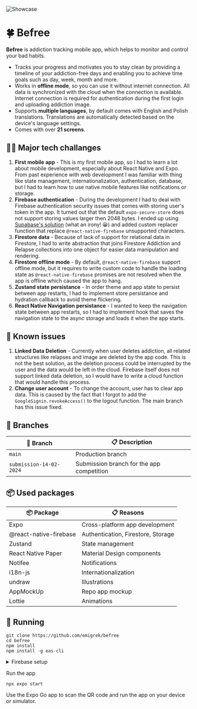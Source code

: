 ![Showcase](https://i.imgur.com/1E87GU6.png)

# 🍀 Befree

**Befree** is addiction tracking mobile app, which helps to monitor and control your bad habits.

- Tracks your progress and motivates you to stay clean by providing a timeline of your addiction-free days and enabling you to achieve time goals such as day, week, month and more.
- Works in **offline mode**, so you can use it without internet connection. All data is synchronized with the cloud when the connection is available. Internet connection is required for authentication during the first login and uploading addiction image.
- Supports **multiple languages**, by default comes with English and Polish translations. Translations are automatically detected based on the device's language settings.
- Comes with over **21 screens**.

## 👨‍💻 Major tech challanges

1. **First mobile app** - This is my first mobile app, so I had to learn a lot about mobile development, especially about React Native and Expo. From past experience with web development I was familiar with thing like state management, internationalization, authentication, database, but I had to learn how to use native mobile features like notifications or storage.
2. **Firebase authentication** - During the development I had to deal with Firebase authentication security issues that comes with storing user's token in the app. It turned out that the default `expo-secure-store` does not support storing values larger then 2048 bytes. I ended up using [Supabase's solution](https://supabase.com/docs/guides/getting-started/tutorials/with-expo-react-native?auth-store=secure-store#initialize-a-react-native-app) (what an irony! 😀) and added custom replacer function that replace `@react-native-firebase` unsupported characters.
3. **Firestore data** - Because of lack of support for relational data in Firestore, I had to write abstraction that joins Firestore Addiction and Relapse collections into one object for easier data manipulation and rendering.
4. **Firestore offline mode** - By default, `@react-native-firebase` support offline mode, but it requires to write custom code to handle the loading state as `@react-native-firebase` promises are not resolved when the app is offline which caused the app to hang.
5. **Zustand state persistance** - In order theme and app state to persist between app restarts, I had to implement store persistance and hydration callback to avoid theme flickering.
6. **React Native Navigation persistance** - I wanted to keep the navigation state between app restarts, so I had to implement hook that saves the navigation state to the async storage and loads it when the app starts.

## 🐞 Known issues

1. **Linked Data Deletion** - Currently when user deletes addiction, all related structures like relapses and image are deleted by the app code. This is not the best solution, as the deletion process could be interrupted by the user and the data would be left in the cloud. Firebase itself does not support linked data deletion, so I would have to write a cloud function that would handle this process.
2. **Change user account** - To change the account, user has to clear app data. This is caused by the fact that I forgot to add the `GoogleSignin.revokeAccess()` to the logout function. The main branch has this issue fixed.

## 🌱 Branches

| 🌱 Branch               | 📋 Description                            |
| ----------------------- | ----------------------------------------- |
| `main`                  | Production branch                         |
| `submission-14-02-2024` | Submission branch for the app competition |

## 📦 Used packages

| 📦 Package             | 📋 Reasons                         |
| ---------------------- | ---------------------------------- |
| Expo                   | Cross-platform app development     |
| @react-native-firebase | Authentication, Firestore, Storage |
| Zustand                | State management                   |
| React Native Paper     | Material Design components         |
| Notifee                | Notifications                      |
| i18n-js                | Internationalization               |
| undraw                 | Illustrations                      |
| AppMockUp              | Repo app mockup                    |
| Lottie                 | Animations                         |

## 🚀 Running

```
git clone https://github.com/emigrek/befree
cd befree
npm install
npm install -g eas-cli
```

<details>
<summary>Firebase setup</summary>

1. Create a new project in the [Firebase Console](https://console.firebase.google.com/)
2. Enable the Google Sign-In provider in the Firebase Console
3. Enable Firestore and Storage in the Firebase Console
4. Add new Android and iOS apps to the project. Download `google-services.json` and `Google_Service_Info.plist`
5. Upload them to the project's EAS Secret Manager. Name keys based on `app.config.ts` file. Production names: GOOGLE_SERVICES_JSON, GOOGLE_SERVICES_JSON_IOS. Development names: GOOGLE_SERVICES_JSON_DEV, GOOGLE_SERVICES_JSON_IOS_DEV. You can do this using the following command:

```
eas secret
```

6. Generate SHA-1 and SHA-256 fingerprints using:

```
eas credentials
```

7. Add all fingerprints to the Firebase Console -> Project settings -> General -> Your apps -> Add fingerprint
8. Add Client Ids from `Google_Service_Info.plist` and `google-services.json` to the Firebase Console -> Authentication -> Sign-in method -> Google -> Web client Id
9. Repeat steps 4-8 for desired environments (development, production)
10. Add authentication rules to the Firebase Firestore -> Rules:

```
rules_version = '2';

service cloud.firestore {
  match /databases/{database}/documents {
    match /users/{userId} {
      allow read, update, delete: if request.auth != null && request.auth.uid == userId;
      allow create: if request.auth != null;
    }

    match /users/{userId}/addictions/{addictionId} {
    	allow read, update, delete: if request.auth != null && request.auth.uid == userId;
      allow create: if request.auth != null;
    }

    match /users/{userId}/relapses/{relapseId} {
    	allow read, update, delete: if request.auth != null && request.auth.uid == userId;
      allow create: if request.auth != null;
    }
  }
}
```

11. Add authentication rules to the Firebase Storage -> Rules:

```
rules_version = '2';

service firebase.storage {
  match /b/{bucket}/o {
    match /users/{userId}/addictions/{addictionId} {
     	allow write: if request.auth != null;
      allow read: if true;
    }
  }
}
```

</details>

Run the app

```
npx expo start
```

Use the Expo Go app to scan the QR code and run the app on your device or simulator.
